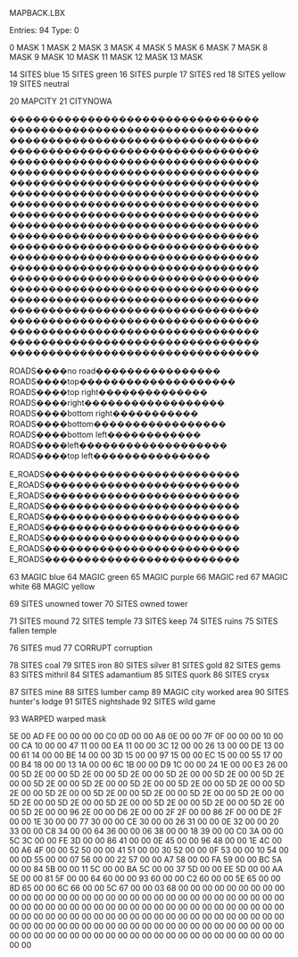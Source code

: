 
MAPBACK.LBX

Entries: 94
Type: 0


 0  MASK
 1  MASK
 2  MASK
 3  MASK
 4  MASK
 5  MASK
 6  MASK
 7  MASK
 8  MASK
 9  MASK
10  MASK
11  MASK
12  MASK
13  MASK

14  SITES   blue
15  SITES   green
16  SITES   purple
17  SITES   red
18  SITES   yellow
19  SITES   neutral

20  MAPCITY
21  CITYNOWA

��������������������������������
��������������������������������
��������������������������������
��������������������������������
��������������������������������
��������������������������������
��������������������������������
��������������������������������
��������������������������������
��������������������������������
��������������������������������
��������������������������������
��������������������������������
��������������������������������
��������������������������������
��������������������������������
��������������������������������
��������������������������������
��������������������������������
��������������������������������
��������������������������������
��������������������������������
��������������������������������

ROADS����no road����������������
ROADS����top��������������������
ROADS����top right��������������
ROADS����right������������������
ROADS����bottom right�����������
ROADS����bottom�����������������
ROADS����bottom left������������
ROADS����left�������������������
ROADS����top left���������������

E_ROADS�������������������������
E_ROADS�������������������������
E_ROADS�������������������������
E_ROADS�������������������������
E_ROADS�������������������������
E_ROADS�������������������������
E_ROADS�������������������������
E_ROADS�������������������������
E_ROADS�������������������������

63  MAGIC   blue
64  MAGIC   green
65  MAGIC   purple
66  MAGIC   red
67  MAGIC   white
68  MAGIC   yellow

69  SITES   unowned tower
70  SITES   owned tower

71  SITES    mound
72  SITES    temple
73  SITES    keep
74  SITES    ruins
75  SITES    fallen temple

76  SITES   mud
77  CORRUPT corruption

78  SITES   coal
79  SITES   iron
80  SITES   silver
81  SITES   gold
82  SITES   gems
83  SITES   mithril
84  SITES   adamantium
85  SITES   quork
86  SITES   crysx

87  SITES   mine
88  SITES   lumber camp
89  MAGIC   city worked area
90  SITES   hunter's lodge
91  SITES   nightshade
92  SITES   wild game

93  WARPED  warped mask




5E 00 AD FE 00 00 00 00 
C0 0D 00 00 
A8 0E 00 00 7F 0F 00 00 00 10 00 00 CA 10 00 00 47 11 00 00 EA 11 00 00 3C 12 00 00 26 13 00 00 DE 13 00 00 61 14 00 00 BE 14 00 00 3D 15 00 00 97 15 00 00 EC 15 00 00 55 17 00 00 B4 18 00 00 13 1A 00 00 6C 1B 00 00 D9 1C 00 00 24 1E 00 00 E3 26 00 00 5D 2E 00 00 5D 2E 00 00 5D 2E 00 00 5D 2E 00 00 5D 2E 00 00 5D 2E 00 00 5D 2E 00 00 5D 2E 00 00 5D 2E 00 00 5D 2E 00 00 5D 2E 00 00 5D 2E 00 00 5D 2E 00 00 5D 2E 00 00 5D 2E 00 00 5D 2E 00 00 5D 2E 00 00 5D 2E 00 00 5D 2E 00 00 5D 2E 00 00 5D 2E 00 00 5D 2E 00 00 5D 2E 00 00 5D 2E 00 00 96 2E 00 00 D6 2E 00 00 2F 2F 00 00 86 2F 00 00 DE 2F 00 00 1E 30 00 00 77 30 00 00 CE 30 00 00 26 31 00 00 0E 32 00 00 20 33 00 00 C8 34 00 00 64 36 00 00 06 38 00 00 18 39 00 00 C0 3A 00 00 5C 3C 00 00 FE 3D 00 00 86 41 00 00 0E 45 00 00 96 48 00 00 1E 4C 00 00 A6 4F 00 00 52 50 00 00 41 51 00 00 30 52 00 00 0F 53 00 00 10 54 00 00 0D 55 00 00 07 56 00 00 22 57 00 00 A7 58 00 00 FA 59 00 00 BC 5A 00 00 84 5B 00 00 11 5C 00 00 BA 5C 00 00 37 5D 00 00 EE 5D 00 00 AA 5E 00 00 81 5F 00 00 64 60 00 00 93 60 00 00 C2 60 00 00 5E 65 00 00 8D 65 00 00 6C 66 00 00 5C 67 00 00 03 68 00 00 00 00 00 00 00 00 00 00 00 00 00 00 00 00 00 00 00 00 00 00 00 00 00 00 00 00 00 00 00 00 00 00 00 00 00 00 00 00 00 00 00 00 00 00 00 00 00 00 00 00 00 00 00 00 00 00 00 00 00 00 00 00 00 00 00 00 00 00 00 00 00 00 00 00 00 00 00 00 00 00 00 00 00 00 00 00 00 00 00 00 00 00 00 00 00 00 00 00 00 00 00 00 00 00 00 00 00 00 00 00 00 00 00 00 00 00 00 00 00 00 00 00 00 00

